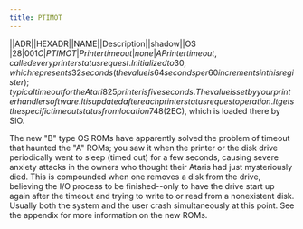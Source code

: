 ```yaml
---
title: PTIMOT
---
```

||ADR||HEXADR||NAME||Description||shadow||OS  
|28|$001C|PTIMOT|Printer timeout|none|A  
Printer timeout, called every printer status request. Initialized to 30, which represents 32 seconds (the value is 64 seconds per 60 increments in this register); typical timeout for the Atari 825 printer is five seconds. The value is set by your printer handler software. It is updated after each printer status request operation. It gets the specific timeout status from location 748 ($2EC), which is loaded there by SIO.  
  
The new "B" type OS ROMs have apparently solved the problem of timeout that haunted the "A" ROMs; you saw it when the printer or the disk drive periodically went to sleep (timed out) for a few seconds, causing severe anxiety attacks in the owners who thought their Ataris had just mysteriously died. This is compounded when one removes a disk from the drive, believing the I/O process to be finished--only to have the drive start up again after the timeout and trying to write to or read from a nonexistent disk. Usually both the system and the user crash simultaneously at this point. See the appendix for more information on the new ROMs.  
